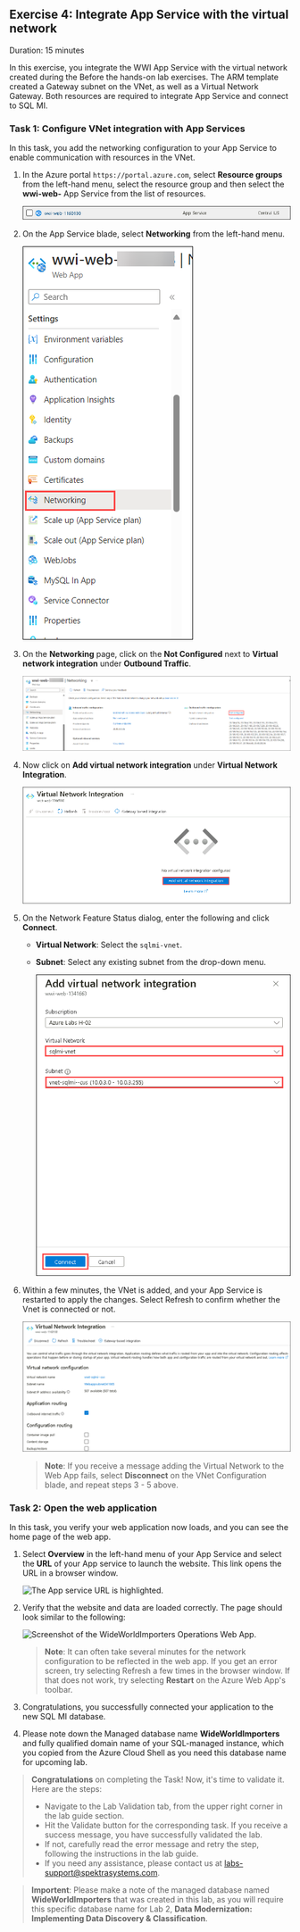 ## Exercise 4: Integrate App Service with the virtual network

Duration: 15 minutes

In this exercise, you integrate the WWI App Service with the virtual network created during the Before the hands-on lab exercises. The ARM template created a Gateway subnet on the VNet, as well as a Virtual Network Gateway. Both resources are required to integrate App Service and connect to SQL MI.

### Task 1: Configure VNet integration with App Services

In this task, you add the networking configuration to your App Service to enable communication with resources in the VNet.

1. In the Azure portal `https://portal.azure.com`, select **Resource groups** from the left-hand menu, select the **<inject key="Resource Group Name" enableCopy="false"/>** resource group and then select the **wwi-web-<inject key="Suffix" />** App Service from the list of resources.

   ![The wwi-web-UNIQUEID App Service is highlighted in the list of resource group resources.](media/datamod9.png "Resource group")

2. On the App Service blade, select **Networking** from the left-hand menu.

   ![On the App Service blade, Networking is selected in the left-hand menu, and Click here to configure is highlighted under VNet Integration.](media/web-app-network.png "App Service")

3. On the **Networking** page, click on the **Not Configured** next to **Virtual network integration** under **Outbound Traffic**.

   ![Add VNet is highlighted on the VNet Configuration blade.](media/web-app-network-output.png "App Service")

4. Now click on **Add virtual network integration** under **Virtual Network Integration**.

   ![Add VNet is highlighted on the VNet Configuration blade.](media/datamod10.png "App Service")

5. On the Network Feature Status dialog, enter the following and click **Connect**.

   - **Virtual Network**: Select the `sqlmi-vnet`.
   - **Subnet**: Select any existing subnet from the drop-down menu.

      ![Add VNet is highlighted on the VNet Configuration blade.](media/vnet.png "Vnet")

6. Within a few minutes, the VNet is added, and your App Service is restarted to apply the changes. Select Refresh to confirm whether the Vnet is connected or not.

   ![The details of the VNet Configuration are displayed. The Certificate Status, Certificates in sync, is highlighted.](media/datamod11.png "App Service")

   > **Note**: If you receive a message adding the Virtual Network to the Web App fails, select **Disconnect** on the VNet Configuration blade, and repeat steps 3 - 5 above.

### Task 2: Open the web application

In this task, you verify your web application now loads, and you can see the home page of the web app.

1. Select **Overview** in the left-hand menu of your App Service and select the **URL** of your App service to launch the website. This link opens the URL in a browser window.

   ![The App service URL is highlighted.](media/app-service-url.png "App service URL")

2. Verify that the website and data are loaded correctly. The page should look similar to the following:

   ![Screenshot of the WideWorldImporters Operations Web App.](media/wwi-web-app.png "WideWorldImporters Web")

   > **Note**: It can often take several minutes for the network configuration to be reflected in the web app. If you get an error screen, try selecting Refresh a few times in the browser window. If that does not work, try selecting **Restart** on the Azure Web App's toolbar.

3. Congratulations, you successfully connected your application to the new SQL MI database.

4. Please note down the Managed database name **WideWorldImporters<inject key="Suffix" enableCopy="false"/>** and fully qualified domain name of your SQL-managed instance, which you copied from the Azure Cloud Shell as you need this database name for upcoming lab.

 
>**Congratulations** on completing the Task! Now, it's time to validate it. Here are the steps:
 > - Navigate to the Lab Validation tab, from the upper right corner in the lab guide section.
 > - Hit the Validate button for the corresponding task. If you receive a success message, you have successfully validated the lab. 
 > - If not, carefully read the error message and retry the step, following the instructions in the lab guide.
 > - If you need any assistance, please contact us at labs-support@spektrasystems.com.

   > **Importent**: Please make a note of the managed database named **WideWorldImporters<inject key="Suffix" enableCopy="false"/>** that was created in this lab, as you will require this specific database name for Lab 2, **Data Modernization: Implementing Data Discovery & Classification**.
